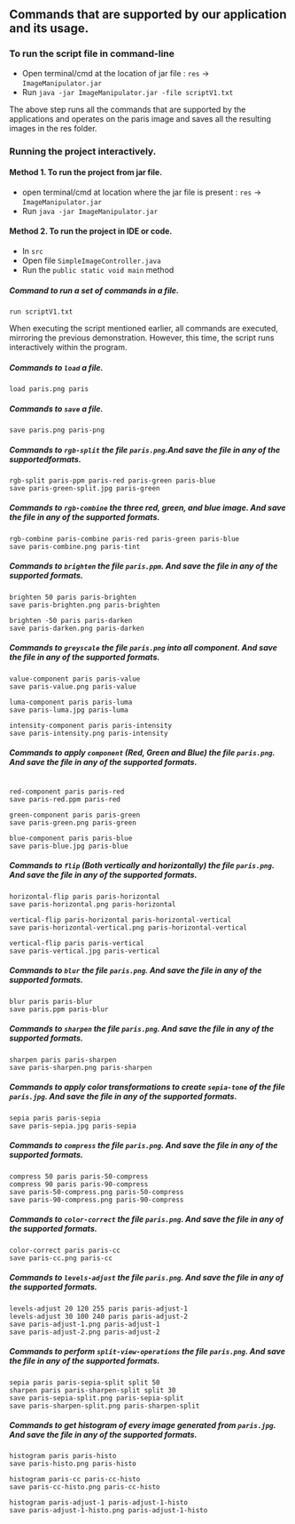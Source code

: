 ## Commands that are supported by our application and its usage.

### To run the script file in command-line

* Open terminal/cmd at the location of jar file : `res` ->
  `ImageManipulator.jar`<br>
* Run `java -jar ImageManipulator.jar -file scriptV1.txt`

The above step runs all the commands that are supported by the applications and operates
on the paris image and saves all the resulting images in the res folder.

### Running the project interactively.

#### Method 1. To run the project from jar file.

* open terminal/cmd at location where the jar file is present : `res` ->
  `ImageManipulator.jar`<br>
* Run `java -jar ImageManipulator.jar`

#### Method 2. To run the project in IDE or code.

* In `src`
* Open file `SimpleImageController.java`
* Run the `public static void main` method

##### Command to run a set of commands in a file.

```
run scriptV1.txt
```

When executing the script mentioned earlier, all commands are executed, mirroring the previous 
demonstration. However, this time, the script runs interactively within the program.

##### Commands to `load` a file.

```
load paris.png paris
```

##### Commands to `save` a file.

```
save paris.png paris-png
```

##### Commands to `rgb-split` the file `paris.png`.And save the file in any of the supportedformats.

```
rgb-split paris-ppm paris-red paris-green paris-blue
save paris-green-split.jpg paris-green
```

##### Commands to `rgb-combine` the three red, green, and blue image. And save the file in any of the supported formats.

```
rgb-combine paris-combine paris-red paris-green paris-blue
save paris-combine.png paris-tint
```

##### Commands to `brighten` the file `paris.ppm`. And save the file in any of the supported formats.

```
brighten 50 paris paris-brighten
save paris-brighten.png paris-brighten
```

```
brighten -50 paris paris-darken
save paris-darken.png paris-darken
```

##### Commands to `greyscale` the file `paris.png` into all component. And save the file in any of the supported formats.

```
value-component paris paris-value
save paris-value.png paris-value

luma-component paris paris-luma
save paris-luma.jpg paris-luma

intensity-component paris paris-intensity
save paris-intensity.png paris-intensity

```

##### Commands to apply `component` (Red, Green and Blue) the file `paris.png`. And save the file in any of the supported formats.

```

red-component paris paris-red
save paris-red.ppm paris-red

green-component paris paris-green
save paris-green.png paris-green

blue-component paris paris-blue
save paris-blue.jpg paris-blue
```

##### Commands to `flip` (Both vertically and horizontally) the file `paris.png`. And save the file in any of the supported formats.

```
horizontal-flip paris paris-horizontal
save paris-horizontal.png paris-horizontal

vertical-flip paris-horizontal paris-horizontal-vertical
save paris-horizontal-vertical.png paris-horizontal-vertical

vertical-flip paris paris-vertical
save paris-vertical.jpg paris-vertical
```

##### Commands to `blur` the file `paris.png`. And save the file in any of the supported formats.

```
blur paris paris-blur
save paris.ppm paris-blur
```

##### Commands to `sharpen` the file `paris.png`. And save the file in any of the supported formats.

```
sharpen paris paris-sharpen
save paris-sharpen.png paris-sharpen
```

##### Commands to apply color transformations to create `sepia-tone` of the file `paris.jpg`. And save the file in any of the supported formats.

```
sepia paris paris-sepia
save paris-sepia.jpg paris-sepia
```

##### Commands to `compress` the file `paris.png`. And save the file in any of the supported formats.

```
compress 50 paris paris-50-compress
compress 90 paris paris-90-compress
save paris-50-compress.png paris-50-compress
save paris-90-compress.png paris-90-compress
```

##### Commands to `color-correct` the file `paris.png`. And save the file in any of the supported formats.

```
color-correct paris paris-cc
save paris-cc.png paris-cc
```


##### Commands to `levels-adjust` the file `paris.png`. And save the file in any of the supported formats.

```
levels-adjust 20 120 255 paris paris-adjust-1
levels-adjust 30 100 240 paris paris-adjust-2
save paris-adjust-1.png paris-adjust-1
save paris-adjust-2.png paris-adjust-2
```

##### Commands to perform `split-view-operations` the file `paris.png`. And save the file in any of the supported formats.

```
sepia paris paris-sepia-split split 50
sharpen paris paris-sharpen-split split 30
save paris-sepia-split.png paris-sepia-split
save paris-sharpen-split.png paris-sharpen-split
```

##### Commands to get histogram of every image generated from `paris.jpg`. And save the file in any of the supported formats.

```
histogram paris paris-histo
save paris-histo.png paris-histo

histogram paris-cc paris-cc-histo
save paris-cc-histo.png paris-cc-histo

histogram paris-adjust-1 paris-adjust-1-histo
save paris-adjust-1-histo.png paris-adjust-1-histo
```

